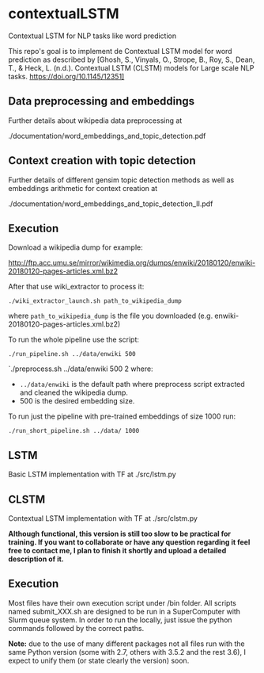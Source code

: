 # contextualLSTM
Contextual LSTM for NLP tasks like word prediction
 
This repo's goal is to implement de Contextual LSTM model for word prediction as described by [Ghosh, S., Vinyals, O., Strope, B., Roy, S., Dean, T., & Heck, L. (n.d.). Contextual LSTM (CLSTM) models for Large scale NLP tasks. https://doi.org/10.1145/12351]


## Data preprocessing and embeddings

Further details about wikipedia data preprocessing at

./documentation/word_embeddings_and_topic_detection.pdf


## Context creation with topic detection

Further details of different gensim topic detection methods as well as embeddings arithmetic for context creation at

./documentation/word_embeddings_and_topic_detection_II.pdf

## Execution

Download a wikipedia dump for example:

http://ftp.acc.umu.se/mirror/wikimedia.org/dumps/enwiki/20180120/enwiki-20180120-pages-articles.xml.bz2

After that use wiki_extractor to process it:

`./wiki_extractor_launch.sh path_to_wikipedia_dump`

where `path_to_wikipedia_dump` is the file you downloaded (e.g. enwiki-20180120-pages-articles.xml.bz2)


To run the whole pipeline use the script:

`./run_pipeline.sh ../data/enwiki 500`

`./preprocess.sh ../data/enwiki 500 2
where:
 * `../data/enwiki` is the default path where preprocess script extracted and cleaned the wikipedia dump.
 * 500 is the desired embedding size.


To run just the pipeline with pre-trained embeddings of size 1000 run:

`./run_short_pipeline.sh ../data/ 1000`


## LSTM 

Basic LSTM implementation with TF at  ./src/lstm.py

## CLSTM 

Contextual LSTM implementation with TF at  ./src/clstm.py

**Although functional, this version is still too slow to be practical for training. If you want to collaborate or have any question regarding it feel free to contact me, I plan to finish it shortly and upload a detailed description of it.**


## Execution

Most files have their own execution script under /bin folder.
All scripts named submit_XXX.sh are designed to be run in a SuperComputer with Slurm queue system. In order to run the locally, just issue the python commands followed by the correct paths.

**Note:** due to the use of many different packages not all files run with the same Python version (some with 2.7, others with 3.5.2 and the rest 3.6), I expect to unify them (or state clearly the version) soon.
